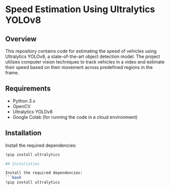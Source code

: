 # Speed Estimation Using Ultralytics YOLOv8

## Overview

This repository contains code for estimating the speed of vehicles using Ultralytics YOLOv8, a state-of-the-art object detection model. The project utilizes computer vision techniques to track vehicles in a video and estimate their speed based on their movement across predefined regions in the frame.

## Requirements

- Python 3.x
- OpenCV
- Ultralytics YOLOv8
- Google Colab (for running the code in a cloud environment)

## Installation

Install the required dependencies:
```bash
!pip install ultralytics

## Installation

Install the required dependencies:
```bash
!pip install ultralytics


